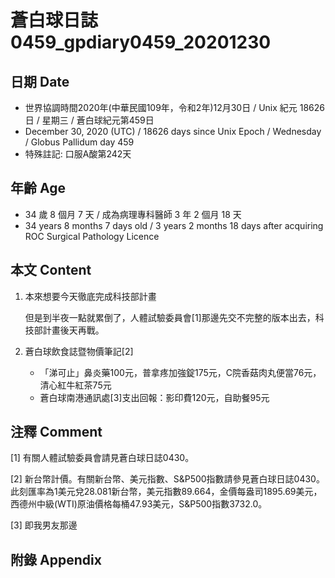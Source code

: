 [_metadata_:encoding]: - "utf-8"
[_metadata_:language]: - "zh-Hant-TW"
[_metadata_:fileformat]: - "markdown"
[_metadata_:MIME_type]: - "text/plain"
[_metadata_:markdown_version]: - "commonmark version 0.29"
[_metadata_:markdown_spec]: - "https://spec.commonmark.org/0.29/"

# 蒼白球日誌0459_gpdiary0459_20201230 #

## 日期 Date ##

* 世界協調時間2020年(中華民國109年，令和2年)12月30日 / Unix 紀元 18626 日 / 星期三 / 蒼白球紀元第459日
* December 30, 2020 (UTC) / 18626 days since Unix Epoch / Wednesday / Globus Pallidum day 459
* 特殊註記: 口服A酸第242天

## 年齡 Age ##

* 34 歲 8 個月 7 天 / 成為病理專科醫師 3 年 2 個月 18 天
* 34 years 8 months 7 days old / 3 years 2 months 18 days after acquiring ROC Surgical Pathology Licence

## 本文 Content ##

1. 本來想要今天徹底完成科技部計畫

    但是到半夜一點就累倒了，人體試驗委員會[1]那邊先交不完整的版本出去，科技部計畫後天再戰。
    
2. 蒼白球飲食誌暨物價筆記[2]

    - 「涕可止」鼻炎藥100元，普拿疼加強錠175元，C院香菇肉丸便當76元，清心紅牛紅茶75元
    - 蒼白球南港通訊處[3]支出回報：影印費120元，自助餐95元

## 注釋 Comment ##

[1] 有關人體試驗委員會請見蒼白球日誌0430。

[2] 新台幣計價。有關新台幣、美元指數、S&P500指數請參見蒼白球日誌0430。此刻匯率為1美元兌28.081新台幣，美元指數89.664，金價每盎司1895.69美元，西德州中級(WTI)原油價格每桶47.93美元，S&P500指數3732.0。

[3] 即我男友那邊


## 附錄 Appendix ##

